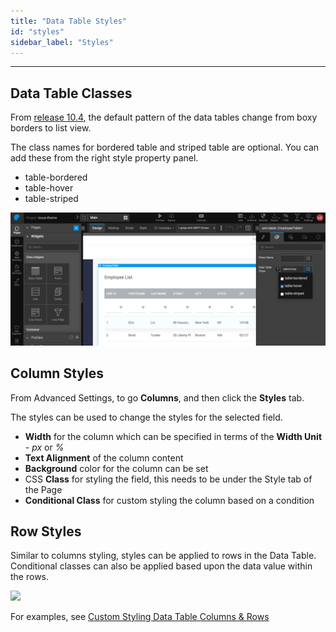 ```yaml
---
title: "Data Table Styles"
id: "styles"
sidebar_label: "Styles"
---
```

---

## Data Table Classes

From [release 10.4](/learn/wavemaker-release-notes/v10-4-0), the default pattern of the data tables change from boxy borders to list view.

The class names for bordered table and striped table are optional. You can add these from the right style property panel.

- table-bordered
- table-hover
- table-striped

![datatable styles](/learn/assets/datatable-styles.png)

## Column Styles

From Advanced Settings, to go **Columns**, and then click the **Styles** tab.

The styles can be used to change the styles for the selected field.

- **Width** for the column which can be specified in terms of the **Width Unit** - _px_ or _%_
- **Text Alignment** of the column content
- **Background** color for the column can be set
- CSS **Class** for styling the field, this needs to be under the Style tab of the Page
- **Conditional Class** for custom styling the column based on a condition

## Row Styles

Similar to columns styling, styles can be applied to rows in the Data Table. Conditional classes can also be applied based upon the data value within the rows.

[![](/learn/assets/table-config3.png)](/learn/assets/table-config3.png)

For examples, see [Custom Styling Data Table Columns & Rows](/learn/how-tos/data-table-styling/)